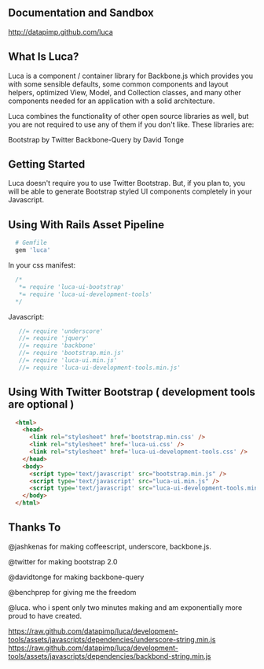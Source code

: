 Documentation and Sandbox
-------------------------
http://datapimp.github.com/luca

What Is Luca?
-------------
Luca is a component / container library for Backbone.js which
provides you with some sensible defaults, some common components and layout helpers,
optimized View, Model, and Collection classes, and many other components needed for 
an application with a solid architecture.

Luca combines the functionality of other open source libraries as well, but you are not
required to use any of them if you don't like.  These libraries are:

Bootstrap by Twitter
Backbone-Query by David Tonge

Getting Started
---------------
Luca doesn't require you to use Twitter Bootstrap.  But, if you plan to, you will be
able to generate Bootstrap styled UI components completely in your Javascript.

Using With Rails Asset Pipeline
----------------

```ruby
  # Gemfile
  gem 'luca' 
```

In your css manifest:

```css
  /*
   *= require 'luca-ui-bootstrap'
   *= require 'luca-ui-development-tools'
  */
```

Javascript:


```javascript
   //= require 'underscore'
   //= require 'jquery'
   //= require 'backbone'
   //= require 'bootstrap.min.js'
   //= require 'luca-ui.min.js'
   //= require 'luca-ui-development-tools.min.js'
```

Using With Twitter Bootstrap ( development tools are optional )
----------------
```html
  <html>
    <head>
      <link rel="stylesheet" href='bootstrap.min.css' />
      <link rel="stylesheet" href='luca-ui.css' />
      <link rel="stylesheet" href='luca-ui-development-tools.css' />
    </head>
    <body>
      <script type='text/javascript' src="bootstrap.min.js" /> 
      <script type='text/javascript' src="luca-ui.min.js" /> 
      <script type='text/javascript' src="luca-ui-development-tools.min.js" /> 
    </body>
  </html>
```

Thanks To
---------
@jashkenas for making coffeescript, underscore, backbone.js.

@twitter for making bootstrap 2.0

@davidtonge for making backbone-query

@benchprep for giving me the freedom

@luca. who i spent only two minutes making and am exponentially more proud to have created.


https://raw.github.com/datapimp/luca/development-tools/assets/javascripts/dependencies/underscore-string.min.js
https://raw.github.com/datapimp/luca/development-tools/assets/javascripts/dependencies/backbond-string.min.js
